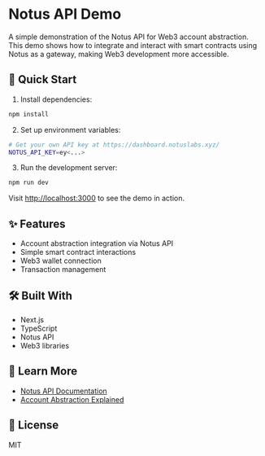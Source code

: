 # Notus API Demo

A simple demonstration of the Notus API for Web3 account abstraction. This demo shows how to integrate and interact with smart contracts using Notus as a gateway, making Web3 development more accessible.

## 🚀 Quick Start

1. Install dependencies:
```bash
npm install
```

2. Set up environment variables:
```bash
# Get your own API key at https://dashboard.notuslabs.xyz/
NOTUS_API_KEY=ey<...>
```

3. Run the development server:
```bash
npm run dev
```

Visit [http://localhost:3000](http://localhost:3000) to see the demo in action.

## ✨ Features

- Account abstraction integration via Notus API
- Simple smart contract interactions
- Web3 wallet connection
- Transaction management

## 🛠️ Built With

- Next.js
- TypeScript
- Notus API
- Web3 libraries

## 📖 Learn More

- [Notus API Documentation](https://docs.notus.com)
- [Account Abstraction Explained](https://ethereum.org/en/developers/docs/smart-contracts/account-abstraction/)

## 📝 License

MIT
